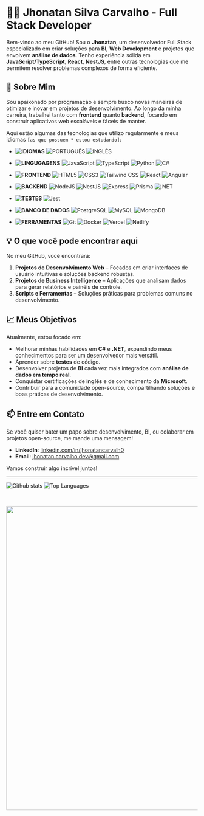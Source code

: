# 👨‍💻 **Jhonatan Silva Carvalho - Full Stack Developer**

Bem-vindo ao meu GitHub! Sou o **Jhonatan**, um desenvolvedor Full Stack especializado em criar soluções para **BI**, **Web Development** e projetos que envolvem **análise de dados**. Tenho experiência sólida em **JavaScript/TypeScript**, **React**, **NestJS**, entre outras tecnologias que me permitem resolver problemas complexos de forma eficiente.

## 🚀 **Sobre Mim**

Sou apaixonado por programação e sempre busco novas maneiras de otimizar e inovar em projetos de desenvolvimento. Ao longo da minha carreira, trabalhei tanto com **frontend** quanto **backend**, focando em construir aplicativos web escaláveis e fáceis de manter.

Aqui estão algumas das tecnologias que utilizo regularmente e meus idiomas ``[as que possuem * estou estudando]``:
- **![IDIOMAS](https://img.shields.io/badge/IDIOMAS-000?style=for-the-badge&logo=Microsoft-edge&logoColor=white)**  ![PORTUGUÊS](https://img.shields.io/badge/Português_(NATIVO)-FFBF00?style=for-the-badge&logoColor=black)
  ![INGLÊS](https://img.shields.io/badge/Inglês_B2~C1*-1E37FF?style=for-the-badge&logoColor=black)

- **![LINGUGAGENS](https://img.shields.io/badge/LINGUAGENS-000?style=for-the-badge&logo=Microsoft-edge&logoColor=white)**  ![JavaScript](https://img.shields.io/badge/JavaScript-F7DF1E?style=for-the-badge&logo=javascript&logoColor=black)
  ![TypeScript](https://img.shields.io/badge/TypeScript-007ACC?style=for-the-badge&logo=typescript&logoColor=white)
  ![Python](https://img.shields.io/badge/Python-007ACC?style=for-the-badge&logo=python&logoColor=F7DF1E)
  ![C#](https://img.shields.io/badge/C%23*-178600?style=for-the-badge&logo=c%2B%2B&logoColor=white)

- **![FRONTEND](https://img.shields.io/badge/FRONTEND-000?style=for-the-badge&logo=Microsoft-edge&logoColor=white)** 
  ![HTML5](https://img.shields.io/badge/HTML5-E34F26?style=for-the-badge&logo=html5&logoColor=white)
  ![CSS3](https://img.shields.io/badge/CSS3-1572B6?style=for-the-badge&logo=css3&logoColor=white)
  ![Tailwind CSS](https://img.shields.io/badge/Tailwind_CSS-38B2AC?style=for-the-badge&logo=tailwind-css&logoColor=white)
  ![React](https://img.shields.io/badge/React-20232A?style=for-the-badge&logo=react&logoColor=61DAFB)
  ![Angular](https://img.shields.io/badge/angular-%23DD0031.svg?style=for-the-badge&logo=angular&logoColor=white)

- **![BACKEND](https://img.shields.io/badge/BACKEND-000?style=for-the-badge&logo=Microsoft-edge&logoColor=white)**
  ![NodeJS](https://img.shields.io/badge/Node.js-339933?style=for-the-badge&logo=nodedotjs&logoColor=white)
  ![NestJS](https://img.shields.io/badge/NestJS-E0234E?style=for-the-badge&logo=nestjs&logoColor=white)
  ![Express](https://img.shields.io/badge/Express-000000?style=for-the-badge&logo=express&logoColor=white)
  ![Prisma](https://img.shields.io/badge/Prisma-2D3748?style=for-the-badge&logo=prisma&logoColor=white)
  ![.NET](https://img.shields.io/badge/.NET*-5632d5?style=for-the-badge&logo=dotnet&logoColor=white)

- **![TESTES](https://img.shields.io/badge/TESTES-000?style=for-the-badge&logo=Microsoft-edge&logoColor=white)**
  ![Jest](https://img.shields.io/badge/-jest*-%23C21325?style=for-the-badge&logo=jest&logoColor=white)

- **![BANCO DE DADOS](https://img.shields.io/badge/BANCO_DE_DADOS-000?style=for-the-badge&logo=Microsoft-edge&logoColor=white)**
  ![PostgreSQL](https://img.shields.io/badge/PostgreSQL-316192?style=for-the-badge&logo=postgresql&logoColor=white)
  ![MySQL](https://img.shields.io/badge/MySQL-4479A1?style=for-the-badge&logo=mysql&logoColor=white)
  ![MongoDB](https://img.shields.io/badge/MongoDB-47A248?style=for-the-badge&logo=mongodb&logoColor=white)

- **![FERRAMENTAS](https://img.shields.io/badge/FERRAMENTAS-000?style=for-the-badge&logo=Microsoft-edge&logoColor=white)**
  ![Git](https://img.shields.io/badge/Git-F05032?style=for-the-badge&logo=git&logoColor=white)
  ![Docker](https://img.shields.io/badge/Docker-2496ED?style=for-the-badge&logo=docker&logoColor=white)
  ![Vercel](https://img.shields.io/badge/Vercel-000000?style=for-the-badge&logo=vercel&logoColor=white)
  ![Netlify](https://img.shields.io/badge/Netlify-00C7B7?style=for-the-badge&logo=netlify&logoColor=white)


## 💡 **O que você pode encontrar aqui**

No meu GitHub, você encontrará:

1. **Projetos de Desenvolvimento Web** – Focados em criar interfaces de usuário intuitivas e soluções backend robustas.
2. **Projetos de Business Intelligence** – Aplicações que analisam dados para gerar relatórios e painéis de controle.
3. **Scripts e Ferramentas** – Soluções práticas para problemas comuns no desenvolvimento.

## 📈 **Meus Objetivos**

Atualmente, estou focado em:

- Melhorar minhas habilidades em **C#** e **.NET**, expandindo meus conhecimentos para ser um desenvolvedor mais versátil.
- Aprender sobre **testes** de código.
- Desenvolver projetos de **BI** cada vez mais integrados com **análise de dados em tempo real**.
- Conquistar certificações de **inglês** e de conhecimento da **Microsoft**.
- Contribuir para a comunidade open-source, compartilhando soluções e boas práticas de desenvolvimento.

## 📫 **Entre em Contato**

Se você quiser bater um papo sobre desenvolvimento, BI, ou colaborar em projetos open-source, me mande uma mensagem!

- **LinkedIn**: [linkedin.com/in/jhonatancarvalh0](https://www.linkedin.com/in/jhonatan-silva-carvalho)
- **Email**: jhonatan.carvalho.dev@gmail.com

Vamos construir algo incrível juntos!
<hr>

<img
    src="https://github-readme-stats.vercel.app/api?username=jhonatanCarvalh0&theme=dark&hide_border=false&include_all_commits=true&count_private=true"
    alt="Github stats"
    style="max-width: 48%;"
  />
  <img
    src="https://github-readme-stats.vercel.app/api/top-langs/?username=jhonatanCarvalh0&theme=dark&hide_border=false&include_all_commits=true&count_private=true&layout=compact"
    alt="Top Languages"
    style="max-width: 48%;"
  />




<br>

<p align="center">
  <a
    href="https://github.com/ryo-ma/github-profile-trophy"
    title="repositório de troféus"
  >
    <img
      width="800"
      src="https://github-profile-trophy.vercel.app/?username=jhonatanCarvalh0&column=8&theme=darkhub&no-frame=true&no-bg=true"
    />
  </a>
</p>
